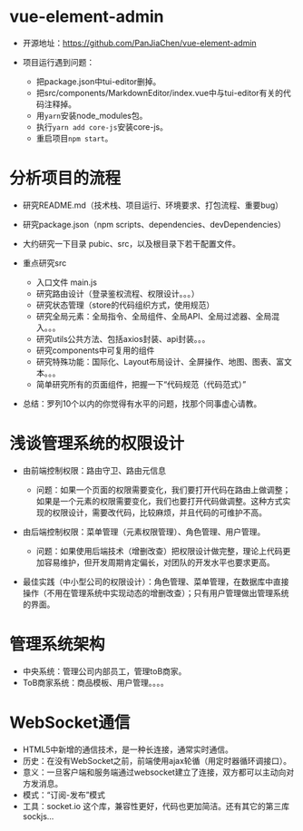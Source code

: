 # vue-element-admin

- 开源地址：https://github.com/PanJiaChen/vue-element-admin

- 项目运行遇到问题：
  - 把package.json中tui-editor删掉。
  - 把src/components/MarkdownEditor/index.vue中与tui-editor有关的代码注释掉。
  - 用`yarn`安装node_modules包。
  - 执行`yarn add core-js`安装core-js。
  - 重启项目`npm start`。


# 分析项目的流程

- 研究README.md（技术栈、项目运行、环境要求、打包流程、重要bug）
- 研究package.json（npm scripts、dependencies、devDependencies）
- 大约研究一下目录 pubic、src，以及根目录下若干配置文件。
- 重点研究src
  - 入口文件 main.js
  - 研究路由设计（登录鉴权流程、权限设计。。。）
  - 研究状态管理（store的代码组织方式，使用规范）
  - 研究全局元素：全局指令、全局组件、全局API、全局过滤器、全局混入。。。
  - 研究utils公共方法、包括axios封装、api封装。。。
  - 研究components中可复用的组件
  - 研究特殊功能：国际化、Layout布局设计、全屏操作、地图、图表、富文本。。。
  - 简单研究所有的页面组件，把握一下“代码规范（代码范式）”

- 总结：罗列10个以内的你觉得有水平的问题，找那个同事虚心请教。


# 浅谈管理系统的权限设计

- 由前端控制权限：路由守卫、路由元信息
  - 问题：如果一个页面的权限需要变化，我们要打开代码在路由上做调整；如果是一个元素的权限需要变化，我们也要打开代码做调整。这种方式实现的权限设计，需要改代码，比较麻烦，并且代码的可维护不高。

- 由后端控制权限：菜单管理（元素权限管理）、角色管理、用户管理。
  - 问题：如果使用后端技术（增删改查）把权限设计做完整，理论上代码更加容易维护，但开发周期肯定偏长，对团队的开发水平也要求更高。

- 最佳实践（中小型公司的权限设计）：角色管理、菜单管理，在数据库中直接操作（不用在管理系统中实现动态的增删改查）；只有用户管理做出管理系统的界面。


# 管理系统架构

- 中央系统：管理公司内部员工，管理toB商家。
- ToB商家系统：商品模板、用户管理。。。。


# WebSocket通信

- HTML5中新增的通信技术，是一种长连接，通常实时通信。
- 历史：在没有WebSocket之前，前端使用ajax轮循（用定时器循环调接口）。
- 意义：一旦客户端和服务端通过websocket建立了连接，双方都可以主动向对方发消息。
- 模式：“订阅-发布”模式
- 工具：socket.io 这个库，兼容性更好，代码也更加简洁。还有其它的第三库 sockjs...
